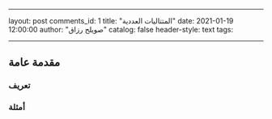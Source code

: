 
---
layout: post
comments_id: 1
title: "المتتاليات العددية"
date:     2021-01-19 12:00:00
author: "صويلح رزاق"
catalog: false
header-style: text
tags:


---



## مقدمة عامة

### تعريف




### أمثلة


